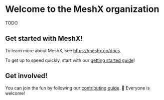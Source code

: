 # Welcome to the MeshX organization

TODO

## Get started with MeshX!

To learn more about MeshX, see <https://meshx.co/docs>.

To get up to speed quickly, start with our [getting started guide](https://meshx.co/docs/get-started)!

 ## Get involved!

You can join the fun by following our [contributing guide](https://github.com/flutter/flutter/blob/master/CONTRIBUTING.md). 🌈 Everyone is welcome!
